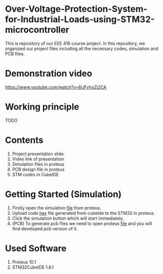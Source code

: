 # Over-Voltage-Protection-System-for-Industrial-Loads-using-STM32-microcontroller
This is repository of our EEE 416 course project. In this repository, we organized our project files including all the necessary codes, simulation and PCB files. 

# Demonstration video
https://www.youtube.com/watch?v=6UFyhoZj2CA

# Working principle
TODO

# Contents
1. Project presentation slide
2. Video link of presentation
3. Simulation files in proteus
4. PCB design file in proteus
5. STM codes in CubeIDE

# Getting Started (Simulation)
1. Firstly open the simulation [file](EEE416_J2021_P10/adc.pdsprj) from proteus.
2. Upload code [hex](EEE416_J2021_P10/ADCconversion4/Debug/ADCconversion4.hex) file generated from cubeIde to the STM32 in proteus.
3. Click the simulation button which will start immediately.
4. (PCB) To generate pcb files we need to open proteus [file](adc_final_pcb.pdsprj) and you will find developed pcb version of it.

# Used Software
1. Proteus 10.1
2. STM32CubeIDE 1.6.1

